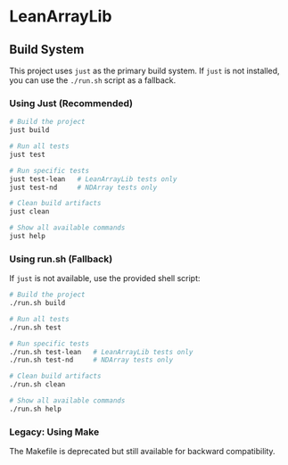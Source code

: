 # LeanArrayLib

## Build System

This project uses `just` as the primary build system. If `just` is not installed, you can use the `./run.sh` script as a fallback.

### Using Just (Recommended)

```bash
# Build the project
just build

# Run all tests
just test

# Run specific tests
just test-lean   # LeanArrayLib tests only
just test-nd     # NDArray tests only

# Clean build artifacts
just clean

# Show all available commands
just help
```

### Using run.sh (Fallback)

If `just` is not available, use the provided shell script:

```bash
# Build the project
./run.sh build

# Run all tests
./run.sh test

# Run specific tests
./run.sh test-lean   # LeanArrayLib tests only
./run.sh test-nd     # NDArray tests only

# Clean build artifacts
./run.sh clean

# Show all available commands
./run.sh help
```

### Legacy: Using Make

The Makefile is deprecated but still available for backward compatibility.